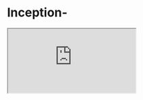 # Inception-
<iframe src="https://cdn.intra.42.fr/pdf/pdf/103030/en.subject.pdf" title="pdf"></iframe>
